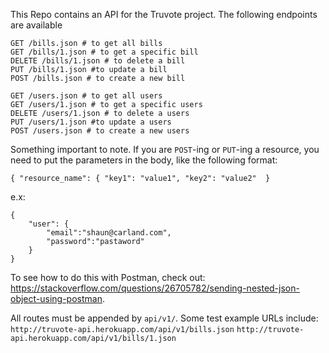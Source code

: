 This Repo contains an API for the Truvote project.  The following endpoints are available

```
GET /bills.json # to get all bills
GET /bills/1.json # to get a specific bill
DELETE /bills/1.json # to delete a bill
PUT /bills/1.json #to update a bill
POST /bills.json # to create a new bill

GET /users.json # to get all users
GET /users/1.json # to get a specific users
DELETE /users/1.json # to delete a users
PUT /users/1.json #to update a users
POST /users.json # to create a new users
```

Something important to note.  If you are `POST`-ing or `PUT`-ing a resource, you need to put the parameters in the body, like the following format: 

`{ "resource_name": { "key1": "value1", "key2": "value2"  }`

e.x:
```
{
    "user": { 
        "email":"shaun@carland.com",
        "password":"pastaword"
    }
}
```
 
 To see how to do this with Postman, check out: https://stackoverflow.com/questions/26705782/sending-nested-json-object-using-postman.

All routes must be appended by `api/v1/`.  Some test example URLs include:
`http://truvote-api.herokuapp.com/api/v1/bills.json`
`http://truvote-api.herokuapp.com/api/v1/bills/1.json`